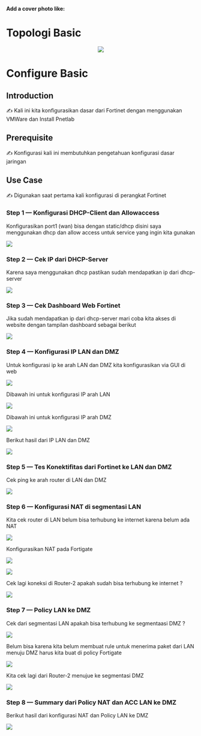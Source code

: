 **Add a cover photo like:**
# Topologi Basic
<p align="center">
  <img src="img/topologi.png">
</p>

# Configure Basic

## Introduction

✍️ Kali ini kita konfigurasikan dasar dari Fortinet dengan menggunakan VMWare dan Install Pnetlab

## Prerequisite

✍️ Konfigurasi kali ini membutuhkan pengetahuan konfigurasi dasar jaringan

## Use Case

✍️ Digunakan saat pertama kali konfigurasi di perangkat Fortinet 



### Step 1 — Konfigurasi DHCP-Client dan Allowaccess
Konfigurasikan port1 (wan) bisa dengan static/dhcp disini saya menggunakan dhcp dan allow access untuk service yang ingin kita gunakan

<p align="left">
  <img src="img/1.png">
</p>

### Step 2 — Cek IP dari DHCP-Server
Karena saya menggunakan dhcp pastikan sudah mendapatkan ip dari dhcp-server 

<p align="left">
  <img src="img/2.png">
</p>


### Step 3 — Cek Dashboard Web Fortinet
Jika sudah mendapatkan ip dari dhcp-server mari coba kita akses di website dengan tampilan dashboard sebagai berikut

<p align="left">
  <img src="img/5.png">
</p>

### Step 4 — Konfigurasi IP LAN dan DMZ
Untuk konfigurasi ip ke arah LAN dan DMZ kita konfigurasikan via GUI di web

<p align="left">
  <img src="img/6.png">
</p>

Dibawah ini untuk konfigurasi IP arah LAN

<p align="left">
  <img src="img/8.png">
</p>

Dibawah ini untuk konfigurasi IP arah DMZ

<p align="left">
  <img src="img/9.png">
</p>

Berikut hasil dari IP LAN dan DMZ

<p align="left">
  <img src="img/10.png">
</p>

### Step 5 — Tes Konektifitas dari Fortinet ke LAN dan DMZ
Cek ping ke arah router di LAN dan DMZ

<p align="left">
  <img src="img/11.png">
</p>

### Step 6 — Konfigurasi NAT di segmentasi LAN
Kita cek router di LAN belum bisa terhubung ke internet karena belum ada NAT

<p align="left">
  <img src="img/12.png">
</p>

Konfigurasikan NAT pada Fortigate

<p align="left">
  <img src="img/13.png">
</p>

<p align="left">
  <img src="img/13.1.png">
</p>

Cek lagi koneksi di Router-2 apakah sudah bisa terhubung ke internet ?

<p align="left">
  <img src="img/14.png">
</p>

### Step 7 — Policy LAN ke DMZ
Cek dari segmentasi LAN apakah bisa terhubung ke segmentaasi DMZ ?

<p align="left">
  <img src="img/15.png">
</p>

Belum bisa karena kita belum membuat rule untuk menerima paket dari LAN menuju DMZ harus kita buat di policy Fortigate

<p align="left">
  <img src="img/16.png">
</p>

Kita cek lagi dari Router-2 menujue ke segmentasi DMZ

<p align="left">
  <img src="img/17.png">
</p>

### Step 8 — Summary dari Policy NAT dan ACC LAN ke DMZ
Berikut hasil dari konfigurasi NAT dan Policy LAN ke DMZ

<p align="left">
  <img src="img/18.png">
</p>
